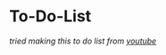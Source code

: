 # To-Do-List
*tried making this to do list from [youtube](https://www.youtube.com/watch?v=Ttf3CEsEwMQ)*
